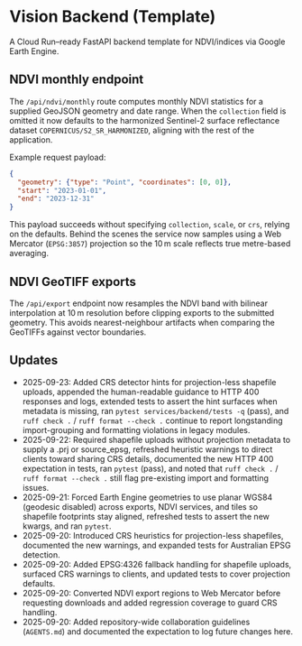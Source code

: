 # Vision Backend (Template)

A Cloud Run–ready FastAPI backend template for NDVI/indices via Google Earth Engine.


## NDVI monthly endpoint

The `/api/ndvi/monthly` route computes monthly NDVI statistics for a supplied GeoJSON geometry
and date range. When the `collection` field is omitted it now defaults to the harmonized Sentinel-2
surface reflectance dataset `COPERNICUS/S2_SR_HARMONIZED`, aligning with the rest of the
application.

Example request payload:

```json
{
  "geometry": {"type": "Point", "coordinates": [0, 0]},
  "start": "2023-01-01",
  "end": "2023-12-31"
}
```

This payload succeeds without specifying `collection`, `scale`, or `crs`, relying on the defaults.
Behind the scenes the service now samples using a Web Mercator (`EPSG:3857`) projection so the 10 m scale reflects true metre-based averaging.


## NDVI GeoTIFF exports

The `/api/export` endpoint now resamples the NDVI band with bilinear interpolation at 10 m
resolution before clipping exports to the submitted geometry. This avoids nearest-neighbour
artifacts when comparing the GeoTIFFs against vector boundaries.


## Updates
- 2025-09-23: Added CRS detector hints for projection-less shapefile uploads, appended the human-readable guidance to HTTP 400 responses and logs, extended tests to assert the hint surfaces when metadata is missing, ran `pytest services/backend/tests -q` (pass), and `ruff check .` / `ruff format --check .` continue to report longstanding import-grouping and formatting violations in legacy modules.
- 2025-09-22: Required shapefile uploads without projection metadata to supply a .prj or source_epsg, refreshed heuristic warnings to
  direct clients toward sharing CRS details, documented the new HTTP 400 expectation in tests, ran `pytest` (pass), and noted that
  `ruff check .` / `ruff format --check .` still flag pre-existing import and formatting issues.
- 2025-09-21: Forced Earth Engine geometries to use planar WGS84 (geodesic disabled) across exports, NDVI services, and tiles so shapefile footprints stay aligned, refreshed tests to assert the new kwargs, and ran `pytest`.
- 2025-09-20: Introduced CRS heuristics for projection-less shapefiles, documented the new warnings, and expanded tests for Australian EPSG detection.
- 2025-09-20: Added EPSG:4326 fallback handling for shapefile uploads, surfaced CRS warnings to clients, and updated tests to cover projection defaults.
- 2025-09-20: Converted NDVI export regions to Web Mercator before requesting downloads and added regression coverage to guard CRS handling.
- 2025-09-20: Added repository-wide collaboration guidelines (`AGENTS.md`) and documented the expectation to log future changes here.
